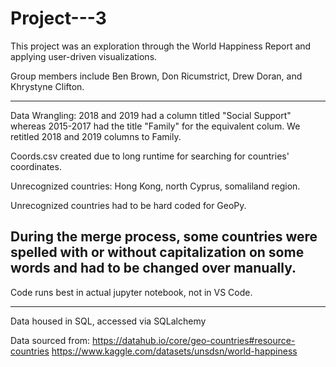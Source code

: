 # Project---3
This project was an exploration through the World Happiness Report and applying user-driven visualizations.

Group members include Ben Brown, Don Ricumstrict, Drew Doran, and Khrystyne Clifton.





----------------------------------------------------------------------------------------------------------------
Data Wrangling:
2018 and 2019 had a column titled "Social Support" whereas 2015-2017 had the title "Family" for the equivalent
colum.
We retitled 2018 and 2019 columns to Family.

Coords.csv created due to long runtime for searching for countries' coordinates.

Unrecognized countries: Hong Kong, north Cyprus, somaliland region.

Unrecognized countries had to be hard coded for GeoPy.

During the merge process, some countries were spelled with or without capitalization on some words and had to be
changed over manually.
----------------------------------------------------------------------------------------------------------------
Code runs best in actual jupyter notebook, not in VS Code.






----------------------------------------------------------------------------------------------------------------
Data housed in SQL, accessed via SQLalchemy

Data sourced from:
https://datahub.io/core/geo-countries#resource-countries
https://www.kaggle.com/datasets/unsdsn/world-happiness
